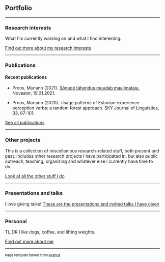 ## Portfolio

---

### Research interests 

What I'm currently working on and what I find interesting.

[Find out more about my research interests](/research)

---

### Publications

#### Recent publications

- Proos, Mariann (2021). [Sõnade tähendus muudab maailmataju.](https://novaator.err.ee/1608078214/sonade-tahendus-muudab-maailmataju) Novaator, 19.01.2021.

- Proos, Mariann (2020). Usage patterns of Estonian experience perception verbs: a random forest approach. SKY Journal of Linguistics, 33, 67-101.

[See all publications](/publications)

---
### Other projects

This is a collection of miscellanious research-related stuff, both present and past. Includes other research projects I have participated in, but also public outreach, teaching, organizing and whatever else I currently have time to do.

[Look at all the other stuff I do](/other)

---

### Presentations and talks

I love giving talks! 
[These are the presentations and invited talks I have given](/presentations)

---

### Personal

TL;DR I like dogs, coffee, and lifting weights.

[Find out more about me](/personal)

---
<p style="font-size:11px">Page template forked from <a href="https://github.com/evanca/quick-portfolio">evanca</a></p>
<!-- Remove above link if you don't want to attibute -->
